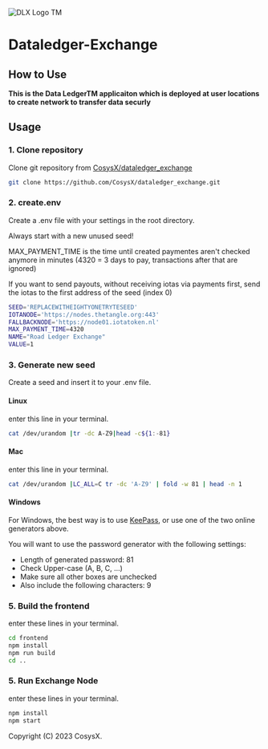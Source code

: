 ![DLX Logo TM](https://user-images.githubusercontent.com/18197505/212561424-959357bb-191b-48f5-8772-cb775925c83e.png)

# Dataledger-Exchange

## How to Use

**This is the Data LedgerTM applicaiton which is deployed at user locations to create network to transfer data securly**

## Usage

### 1. Clone repository

Clone git repository from [CosysX/dataledger_exchange](https://github.com/CosysX/dataledger_exchange)
```bash
git clone https://github.com/CosysX/dataledger_exchange.git
```

### 2. create.env

Create a .env file with your settings in the root directory.

Always start with a new unused seed!

MAX_PAYMENT_TIME is the time until created paymentes aren't checked anymore in minutes (4320 = 3 days to pay, transactions after that are ignored)

If you want to send payouts, without receiving iotas via payments first, send the iotas to the first address of the seed (index 0)

```bash
SEED='REPLACEWITHEIGHTYONETRYTESEED'
IOTANODE='https://nodes.thetangle.org:443'
FALLBACKNODE='https://node01.iotatoken.nl'
MAX_PAYMENT_TIME=4320
NAME="Road Ledger Exchange"
VALUE=1
```

### 3. Generate new seed

Create a seed and insert it to your .env file.

#### Linux
 enter this line in your terminal.
```bash
cat /dev/urandom |tr -dc A-Z9|head -c${1:-81}
```

#### Mac
 enter this line in your terminal.
```bash
cat /dev/urandom |LC_ALL=C tr -dc 'A-Z9' | fold -w 81 | head -n 1
```

#### Windows
For Windows, the best way is to use [KeePass](https://keepass.info/), or use one of the two online generators above.

You will want to use the password generator with the following settings:

- Length of generated password: 81
- Check Upper-case (A, B, C, ...)
- Make sure all other boxes are unchecked
- Also include the following characters: 9

### 5. Build the frontend

enter these lines in your terminal.
```bash
cd frontend
npm install
npm run build
cd ..
```

### 5. Run Exchange Node

enter these lines in your terminal.
```bash
npm install
npm start
```


Copyright (C) 2023 CosysX.
